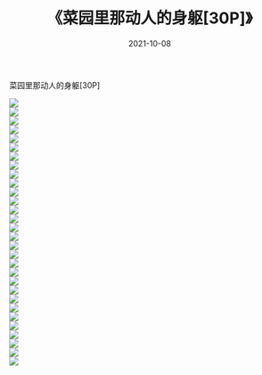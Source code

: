 ﻿---
layout: post
title:  《菜园里那动人的身躯[30P]》
date:   2021-10-08
img: http://imgx.orgx.ga/漏D/2021/菜园里那动人的身躯[30P]/000.jpg
categories: [美女, 清纯, 唯美]
---

菜园里那动人的身躯[30P]

  ![](http://imgx.orgx.ga/漏D/2021/菜园里那动人的身躯[30P]/001.jpg) <br> ![](http://imgx.orgx.ga/漏D/2021/菜园里那动人的身躯[30P]/002.jpg) <br> ![](http://imgx.orgx.ga/漏D/2021/菜园里那动人的身躯[30P]/003.jpg) <br> ![](http://imgx.orgx.ga/漏D/2021/菜园里那动人的身躯[30P]/004.jpg) <br> ![](http://imgx.orgx.ga/漏D/2021/菜园里那动人的身躯[30P]/005.jpg) <br> ![](http://imgx.orgx.ga/漏D/2021/菜园里那动人的身躯[30P]/006.jpg) <br> ![](http://imgx.orgx.ga/漏D/2021/菜园里那动人的身躯[30P]/007.jpg) <br> ![](http://imgx.orgx.ga/漏D/2021/菜园里那动人的身躯[30P]/008.jpg) <br> ![](http://imgx.orgx.ga/漏D/2021/菜园里那动人的身躯[30P]/009.jpg) <br> ![](http://imgx.orgx.ga/漏D/2021/菜园里那动人的身躯[30P]/010.jpg) <br> ![](http://imgx.orgx.ga/漏D/2021/菜园里那动人的身躯[30P]/011.jpg) <br> ![](http://imgx.orgx.ga/漏D/2021/菜园里那动人的身躯[30P]/012.jpg) <br> ![](http://imgx.orgx.ga/漏D/2021/菜园里那动人的身躯[30P]/013.jpg) <br> ![](http://imgx.orgx.ga/漏D/2021/菜园里那动人的身躯[30P]/014.jpg) <br> ![](http://imgx.orgx.ga/漏D/2021/菜园里那动人的身躯[30P]/015.jpg) <br> ![](http://imgx.orgx.ga/漏D/2021/菜园里那动人的身躯[30P]/016.jpg) <br> ![](http://imgx.orgx.ga/漏D/2021/菜园里那动人的身躯[30P]/017.jpg) <br> ![](http://imgx.orgx.ga/漏D/2021/菜园里那动人的身躯[30P]/018.jpg) <br> ![](http://imgx.orgx.ga/漏D/2021/菜园里那动人的身躯[30P]/019.jpg) <br> ![](http://imgx.orgx.ga/漏D/2021/菜园里那动人的身躯[30P]/020.jpg) <br> ![](http://imgx.orgx.ga/漏D/2021/菜园里那动人的身躯[30P]/021.jpg) <br> ![](http://imgx.orgx.ga/漏D/2021/菜园里那动人的身躯[30P]/022.jpg) <br> ![](http://imgx.orgx.ga/漏D/2021/菜园里那动人的身躯[30P]/023.jpg) <br> ![](http://imgx.orgx.ga/漏D/2021/菜园里那动人的身躯[30P]/024.jpg) <br> ![](http://imgx.orgx.ga/漏D/2021/菜园里那动人的身躯[30P]/025.jpg) <br> ![](http://imgx.orgx.ga/漏D/2021/菜园里那动人的身躯[30P]/026.jpg) <br> ![](http://imgx.orgx.ga/漏D/2021/菜园里那动人的身躯[30P]/027.jpg) <br> ![](http://imgx.orgx.ga/漏D/2021/菜园里那动人的身躯[30P]/028.jpg) <br> ![](http://imgx.orgx.ga/漏D/2021/菜园里那动人的身躯[30P]/029.jpg) <br> ![](http://imgx.orgx.ga/漏D/2021/菜园里那动人的身躯[30P]/030.jpg) <br>